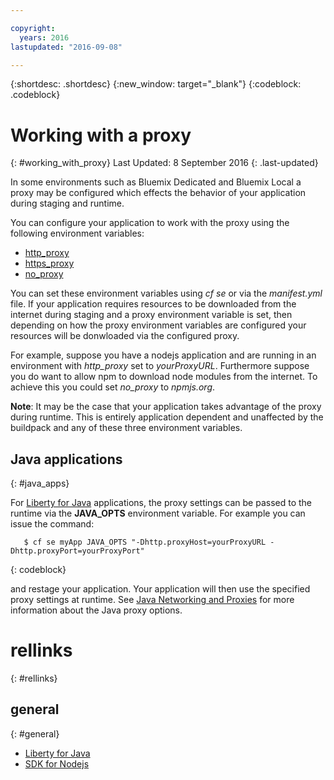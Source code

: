 ```yaml
---

copyright:
  years: 2016
lastupdated: "2016-09-08"

---
```


{:shortdesc: .shortdesc}
{:new_window: target="_blank"}
{:codeblock: .codeblock}


# Working with a proxy
{: #working_with_proxy}
Last Updated: 8 September 2016
{: .last-updated}

In some environments such as Bluemix Dedicated and Bluemix Local a proxy may be configured which effects the
behavior of your application during staging and runtime.

You can configure your application to work with the proxy using the following environment variables:
  * [http_proxy](https://docs.cloudfoundry.org/buildpacks/proxy-usage.html)
  * [https_proxy](https://docs.cloudfoundry.org/buildpacks/proxy-usage.html)
  * [no_proxy](http://www.gnu.org/software/wget/manual/html_node/Proxies.html)
  
You can set these environment variables using *cf se* or via the *manifest.yml* file.  If your application requires
resources to be downloaded from the internet during staging and a proxy environment variable is set,  then depending
on how the proxy environment variables are configured your resources will be donwloaded via the configured proxy.  

For example, suppose you have a nodejs application and are running in an environment with *http_proxy* set to
*yourProxyURL*.  Furthermore suppose you do want to allow npm to download node modules from the internet. To achieve this you
could set *no_proxy* to *npmjs.org*. 

**Note**: It may be the case that your application takes advantage of the proxy during runtime.  This is entirely application 
dependent and unaffected by the buildpack and any of these three environment variables.

## Java applications
{: #java_apps}

For [Liberty for Java](../runtimes/liberty/index.html) applications, the proxy settings can be passed to the runtime via the **JAVA_OPTS** environment variable.  For example you can issue the command: 
```
   $ cf se myApp JAVA_OPTS "-Dhttp.proxyHost=yourProxyURL -Dhttp.proxyPort=yourProxyPort"
```
{: codeblock}

and restage your application.  Your application will then use the specified proxy settings at runtime. See [Java Networking and Proxies](https://docs.oracle.com/javase/8/docs/technotes/guides/net/proxies.html) for more information about the Java proxy options. 

# rellinks
{: #rellinks}
## general
{: #general}
* [Liberty for Java](../runtimes/liberty/index.html)
* [SDK for Nodejs](../runtimes/nodejs/index.html)
